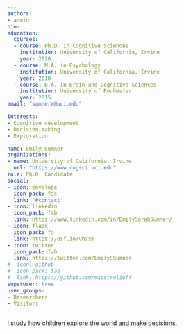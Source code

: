 ```yaml
---
authors:
- admin
bio: 
education:
  courses:
  - course: Ph.D. in Cognitive Sciences
    institution: University of California, Irvine
    year: 2020
  - course: M.A. in Psychology
    institution: University of California, Irvine
    year: 2018
  - course: B.A. in Brain and Cognitive Sciences
    institution: University of Rochester
    year: 2015
email: "sumnere@uci.edu"

interests:
- Cognitive development
- Decision making
- Exploration

name: Emily Sumner
organizations:
- name: University of California, Irvine
  url: "https://www.cogsci.uci.edu"
role: Ph.D. Candidate
social:
- icon: envelope
  icon_pack: fas
  link: '#contact'
- icon: linkedin
  icon_pack: fab
  link: https://www.linkedin.com/in/EmilySarahSumner/
- icon: flask
  icon_pack: fa
  link: https://osf.io/vhzxm
- icon: twitter
  icon_pack: fab
  link: https://twitter.com/EmilySSumner
#- icon: github
#  icon_pack: fab
#  link: https://github.com/macstrelioff
superuser: true
user_groups:
- Researchers
- Visitors
---
```


I study how children explore the world and make decisions. 


